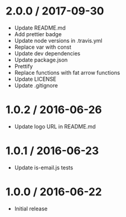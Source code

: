 2.0.0 / 2017-09-30
==================

* Update README.md
* Add prettier badge
* Update node versions in .travis.yml
* Replace var with const
* Update dev dependencies
* Update package.json
* Prettify
* Replace functions with fat arrow functions
* Update LICENSE
* Update .gitignore

1.0.2 / 2016-06-26
==================

* Update logo URL in README.md

1.0.1 / 2016-06-23
==================

* Update is-email.js tests

1.0.0 / 2016-06-22
==================

* Initial release
